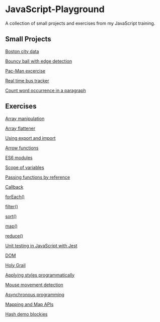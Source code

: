 # JavaScript-Playground

A collection of small projects and exercises from my JavaScript training.
&nbsp; 

## Small Projects

[Boston city data](https://github.com/mionova/JavaScript-Playground/tree/main/small-projects/boston-city-data)  

[Bouncy ball with edge detection](https://github.com/mionova/JavaScript-Playground/tree/main/small-projects/bouncy-ball)  

[Pac-Man excercise](https://github.com/mionova/JavaScript-Playground/tree/main/small-projects/pac-man)

[Real time bus tracker](https://github.com/mionova/JavaScript-Playground/tree/main/small-projects/real-time-bus-tracker) 

[Count word occurrence in a paragraph](https://github.com/mionova/JavaScript-Playground/tree/main/small-projects/word-count) 
&nbsp;    

## Exercises

[Array manipulation](https://github.com/mionova/JavaScript-Playground/tree/main/exercises/01-array-manipulation)  

[Array flattener](https://github.com/mionova/JavaScript-Playground/tree/main/exercises/02-array-flattener)  

[Using export and import](https://github.com/mionova/JavaScript-Playground/tree/main/exercises/03-using-export-and-import)  

[Arrow functions](https://github.com/mionova/JavaScript-Playground/tree/main/exercises/04-arrow-functions) 

[ES6 modules](https://github.com/mionova/JavaScript-Playground/tree/main/exercises/05-es6modules)  

[Scope of variables](https://github.com/mionova/JavaScript-Playground/tree/main/exercises/06-scope-of-variables)  

[Passing functions by reference](https://github.com/mionova/JavaScript-Playground/tree/main/exercises/07-passing-functions-by-reference)  

[Callback](https://github.com/mionova/JavaScript-Playground/tree/main/exercises/08-callback-function)  

[forEach()](https://github.com/mionova/JavaScript-Playground/tree/main/exercises/09-forEach)  

[filter()](https://github.com/mionova/JavaScript-Playground/tree/main/exercises/10-filter)   

[sort()](https://github.com/mionova/JavaScript-Playground/tree/main/exercises/11-sort)     

[map()](https://github.com/mionova/JavaScript-Playground/tree/main/exercises/12-map)     

[reduce()](https://github.com/mionova/JavaScript-Playground/tree/main/exercises/13-reduce)     

[Unit testing in JavaScript with Jest](https://github.com/mionova/JavaScript-Playground/tree/main/exercises/14-jest)     

[DOM](https://github.com/mionova/JavaScript-Playground/tree/main/exercises/15-DOM)   

[Holy Grail](https://github.com/mionova/JavaScript-Playground/tree/main/exercises/16-Holy-Grail)   

[Applying styles programmatically](https://github.com/mionova/JavaScript-Playground/tree/main/exercises/17-applying-styles)  

[Mouse movement detection](https://github.com/mionova/JavaScript-Playground/tree/main/exercises/18-mouse-movement-detection) 

[Asynchronous programming](https://github.com/mionova/JavaScript-Playground/tree/main/exercises/19-asynchronous-programming)

[Mapping and Map APIs](https://github.com/mionova/JavaScript-Playground/tree/main/exercises/20-mapping-map-api)

[Hash demo blockies](https://github.com/mionova/JavaScript-Playground/tree/main/exercises/21-hash-demo-blockies)